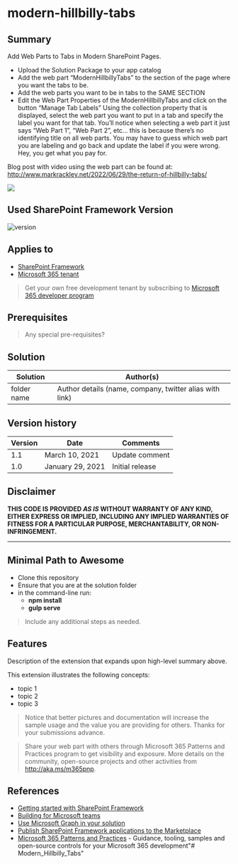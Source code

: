 # modern-hillbilly-tabs

## Summary

Add Web Parts to Tabs in Modern SharePoint Pages. 

- Upload the Solution Package to your app catalog
- Add the web part “ModernHillbillyTabs” to the section of the page where you want the tabs to be.
- Add the web parts you want to be in tabs to the SAME SECTION
- Edit the Web Part Properties of the ModernHillbillyTabs and click on the button “Manage Tab Labels”
Using the collection property that is displayed, select the web part you want to put in a tab and specify the label you want for that tab. You’ll notice when selecting a web part it just says “Web Part 1”, “Web Part 2”, etc… this is because there’s no identifying title on all web parts. You may have to guess which web part you are labeling and go back and update the label if you were wrong. Hey, you get what you pay for.

Blog post with video using the web part can be found at:  http://www.markrackley.net/2022/06/29/the-return-of-hillbilly-tabs/

<img src="https://media3.giphy.com/media/UQLQedbQRiCxmVYJoL/giphy.gif?cid=790b76119245e8e57530f323c5f2f6dfc2bc0da5bba02e9a&rid=giphy.gif&ct=g"></img>

## Used SharePoint Framework Version

![version](https://img.shields.io/badge/version-1.13-green.svg)

## Applies to

- [SharePoint Framework](https://aka.ms/spfx)
- [Microsoft 365 tenant](https://docs.microsoft.com/en-us/sharepoint/dev/spfx/set-up-your-developer-tenant)

> Get your own free development tenant by subscribing to [Microsoft 365 developer program](http://aka.ms/o365devprogram)

## Prerequisites

> Any special pre-requisites?

## Solution

Solution|Author(s)
--------|---------
folder name | Author details (name, company, twitter alias with link)

## Version history

Version|Date|Comments
-------|----|--------
1.1|March 10, 2021|Update comment
1.0|January 29, 2021|Initial release

## Disclaimer

**THIS CODE IS PROVIDED *AS IS* WITHOUT WARRANTY OF ANY KIND, EITHER EXPRESS OR IMPLIED, INCLUDING ANY IMPLIED WARRANTIES OF FITNESS FOR A PARTICULAR PURPOSE, MERCHANTABILITY, OR NON-INFRINGEMENT.**

---

## Minimal Path to Awesome

- Clone this repository
- Ensure that you are at the solution folder
- in the command-line run:
  - **npm install**
  - **gulp serve**

> Include any additional steps as needed.

## Features

Description of the extension that expands upon high-level summary above.

This extension illustrates the following concepts:

- topic 1
- topic 2
- topic 3

> Notice that better pictures and documentation will increase the sample usage and the value you are providing for others. Thanks for your submissions advance.

> Share your web part with others through Microsoft 365 Patterns and Practices program to get visibility and exposure. More details on the community, open-source projects and other activities from http://aka.ms/m365pnp.

## References

- [Getting started with SharePoint Framework](https://docs.microsoft.com/en-us/sharepoint/dev/spfx/set-up-your-developer-tenant)
- [Building for Microsoft teams](https://docs.microsoft.com/en-us/sharepoint/dev/spfx/build-for-teams-overview)
- [Use Microsoft Graph in your solution](https://docs.microsoft.com/en-us/sharepoint/dev/spfx/web-parts/get-started/using-microsoft-graph-apis)
- [Publish SharePoint Framework applications to the Marketplace](https://docs.microsoft.com/en-us/sharepoint/dev/spfx/publish-to-marketplace-overview)
- [Microsoft 365 Patterns and Practices](https://aka.ms/m365pnp) - Guidance, tooling, samples and open-source controls for your Microsoft 365 development"# Modern_Hillbilly_Tabs" 
